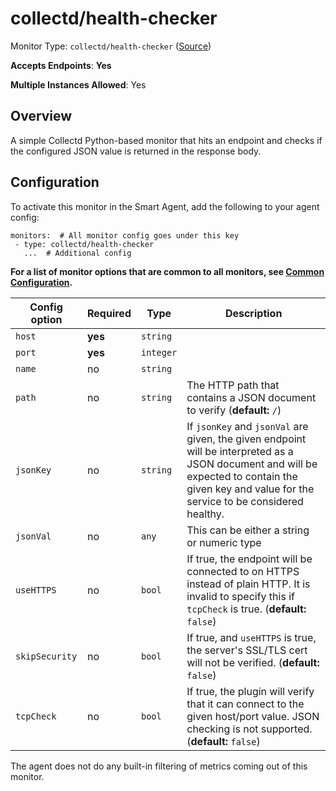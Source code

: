 <!--- GENERATED BY gomplate from scripts/docs/monitor-page.md.tmpl --->

# collectd/health-checker

Monitor Type: `collectd/health-checker` ([Source](https://github.com/signalfx/signalfx-agent/tree/master/internal/monitors/collectd/healthchecker))

**Accepts Endpoints**: **Yes**

**Multiple Instances Allowed**: Yes

## Overview

A simple Collectd Python-based monitor
that hits an endpoint and checks if the configured JSON value is returned in
the response body.


## Configuration

To activate this monitor in the Smart Agent, add the following to your
agent config:

```
monitors:  # All monitor config goes under this key
 - type: collectd/health-checker
   ...  # Additional config
```

**For a list of monitor options that are common to all monitors, see [Common
Configuration](../monitor-config.md#common-configuration).**


| Config option | Required | Type | Description |
| --- | --- | --- | --- |
| `host` | **yes** | `string` |  |
| `port` | **yes** | `integer` |  |
| `name` | no | `string` |  |
| `path` | no | `string` | The HTTP path that contains a JSON document to verify (**default:** `/`) |
| `jsonKey` | no | `string` | If `jsonKey` and `jsonVal` are given, the given endpoint will be interpreted as a JSON document and will be expected to contain the given key and value for the service to be considered healthy. |
| `jsonVal` | no | `any` | This can be either a string or numeric type |
| `useHTTPS` | no | `bool` | If true, the endpoint will be connected to on HTTPS instead of plain HTTP.  It is invalid to specify this if `tcpCheck` is true. (**default:** `false`) |
| `skipSecurity` | no | `bool` | If true, and `useHTTPS` is true, the server's SSL/TLS cert will not be verified. (**default:** `false`) |
| `tcpCheck` | no | `bool` | If true, the plugin will verify that it can connect to the given host/port value. JSON checking is not supported. (**default:** `false`) |



The agent does not do any built-in filtering of metrics coming out of this
monitor.


